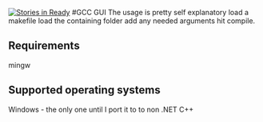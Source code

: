 [![Stories in Ready](https://badge.waffle.io/matheusxaviersi/GCC-GUI.png?label=ready&title=Ready)](https://waffle.io/matheusxaviersi/GCC-GUI)
#GCC GUI
The usage is pretty self explanatory load a makefile load the containing folder add any needed arguments hit compile.

Requirements
------
mingw

Supported operating systems
------
Windows - the only one until I port it to to non .NET C++
